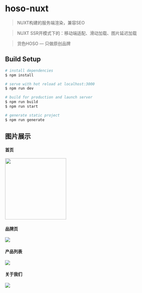 # hoso-nuxt

> NUXT构建的服务端渲染，兼容SEO

> NUXT SSR开模式下的：移动端适配、滑动加载、图片延迟加载

> 货色HOSO — 只做原创品牌

## Build Setup

```bash
# install dependencies
$ npm install

# serve with hot reload at localhost:3000
$ npm run dev

# build for production and launch server
$ npm run build
$ npm run start

# generate static project
$ npm run generate
```

## 图片展示
#### 首页
<img src=“https://cdn.u1.huluxia.com/g3/M01/41/26/wKgBOV6azoiADGu1AAmcwiagPD4847.png” width="200" />

#### 品牌页
![](https://cdn.u1.huluxia.com/g3/M01/41/27/wKgBOV6azrOAYHOkAAOZAZoOPxY946.png)

#### 产品列表
![](https://cdn.u1.huluxia.com/g3/M01/41/27/wKgBOV6aztCAC11iAAorooQOCmE544.png)

#### 关于我们
![](https://cdn.u1.huluxia.com/g3/M03/41/28/wKgBOV6azuCAYabJAADodwgLdew231.png)

